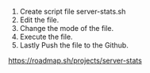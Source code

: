 1. Create script file server-stats.sh
2. Edit the file.
3. Change the mode of the file.
4. Execute the file.
5. Lastly Push the file to the Github.
 
https://roadmap.sh/projects/server-stats
